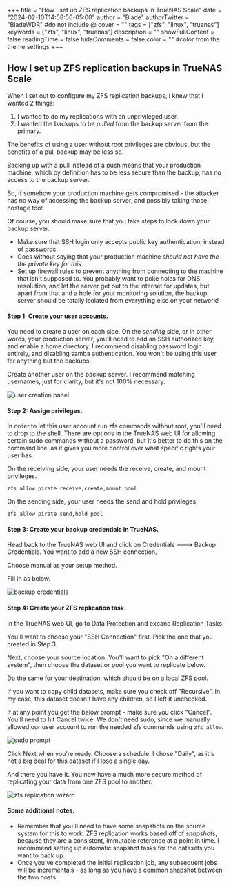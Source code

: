 +++
title = "How I set up ZFS replication backups in TrueNAS Scale"
date = "2024-02-10T14:58:56-05:00"
author = "Blade"
authorTwitter = "BladeWDR" #do not include @
cover = ""
tags = ["zfs", "linux", "truenas"]
keywords = ["zfs", "linux", "truenas"]
description = ""
showFullContent = false
readingTime = false
hideComments = false
color = "" #color from the theme settings
+++

## How I set up ZFS replication backups in TrueNAS Scale

When I set out to configure my ZFS replication backups, I knew that I wanted 2 things:

1. I wanted to do my replications with an unprivileged user.
2. I wanted the backups to be *pulled* from the backup server from the primary.

The benefits of using a user without root privileges are obvious, but the benefits of a pull backup may be less so.

Backing up with a pull instead of a push means that your production machine, which by definition has to be less secure than the backup, has no access to the backup server.

So, if somehow your production machine gets compromised - the attacker has no way of accessing the backup server, and possibly taking those hostage too!

Of course, you should make sure that you take steps to lock down your backup server.

* Make sure that SSH login only accepts public key authentication, instead of passwords.
* Goes without saying that your production machine *should not have the the private key for this*.
* Set up firewall rules to prevent anything from connecting to the machine that isn't supposed to. You probably want to poke holes for DNS resolution, and let the server get out to the internet for updates, but apart from that and a hole for your monitoring solution, the backup server should be totally isolated from everything else on your network!

#### Step 1: Create your user accounts.

You need to create a user on each side. On the *sending* side, or in other words, your production server, you'll need to add an SSH authorized key, and enable a home directory.
I recommend disabling password login entirely, and disabling samba authentication. You won't be using this user for anything but the backups.

Create another user on the backup server. I recommend matching usernames, just for clarity, but it's not 100% necessary.

![user creation panel](/truenasuser.png)

#### Step 2: Assign privileges.

In order to let this user account run zfs commands without root, you'll need to drop to the shell. There are options in the TrueNAS web UI for allowing certain sudo commands without a password, but it's better to do this on the command line, as it gives you more control over what specific rights your user has.

On the receiving side, your user needs the receive, create, and mount privileges.

`zfs allow pirate receive,create,mount pool`

On the sending side, your user needs the send and hold privileges.

`zfs allow pirate send,hold pool`


#### Step 3: Create your backup credentials in TrueNAS.

Head back to the TrueNAS web UI and click on Credentials ---> Backup Credentials. You want to add a new SSH connection.

Choose manual as your setup method.

Fill in as below.

![backup credentials](/truenas_ssh.png)

#### Step 4: Create your ZFS replication task.

In the TrueNAS web UI, go to Data Protection and expand Replication Tasks.

You'll want to choose your "SSH Connection" first. Pick the one that you created in Step 3.

Next, choose your source location. You'll want to pick "On a different system", then choose the dataset or pool you want to replicate below.

Do the same for your destination, which should be on a local ZFS pool.

If you want to copy child datasets, make sure you check off "Recursive". In my case, this dataset doesn't have any children, so I left it unchecked.

If at any point you get the below prompt - make sure you click "Cancel". You'll need to hit Cancel twice. We don't need sudo, since we manually allowed our user account to run the needed zfs commands using `zfs allow`.

![sudo prompt](/sudo_cancel.png)

Click Next when you're ready. Choose a schedule. I chose "Daily", as it's not a big deal for this dataset if I lose a single day.

And there you have it. You now have a much more secure method of replicating your data from one ZFS pool to another.

![zfs replication wizard](/replication_wizard.png)

#### Some additional notes.

* Remember that you'll need to have some snapshots on the source system for this to work. ZFS replication works based off of *snapshots*, because they are a consistent, immutable reference at a point in time. I recommend setting up automatic snapshot tasks for the datasets you want to back up.
* Once you've completed the initial replication job, any subsequent jobs will be incrementals - as long as you have a common snapshot between the two hosts.
